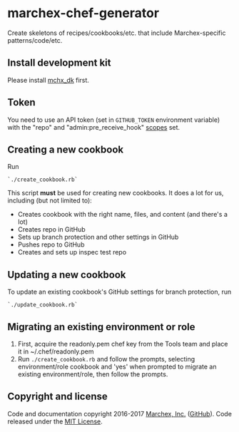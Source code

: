 # marchex-chef-generator
Create skeletons of recipes/cookbooks/etc. that include Marchex-specific patterns/code/etc.

## Install development kit
Please install [mchx_dk](https://github.marchex.com/marchex-chef/mchx_dk) first.

## Token
You need to use an API token (set in `GITHUB_TOKEN` environment variable) with the "repo" and "admin:pre_receive_hook" [scopes](https://github.marchex.com/settings/tokens) set.

## Creating a new cookbook
Run 
```
`./create_cookbook.rb`
```

This script **must** be used for creating new cookbooks.  It does a lot for us, including (but not limited to):
* Creates cookbook with the right name, files, and content (and there's a lot)
* Creates repo in GitHub
* Sets up branch protection and other settings in GitHub
* Pushes repo to GitHub
* Creates and sets up inspec test repo

## Updating a new cookbook
To update an existing cookbook's GitHub settings for branch protection, run
```
`./update_cookbook.rb`
```

## Migrating an existing environment or role
1. First, acquire the readonly.pem chef key from the Tools team and place it in ~/.chef/readonly.pem
2. Run `./create_cookbook.rb` and follow the prompts, selecting environment/role cookbook and 'yes' when prompted to migrate an existing environment/role, then follow the prompts.

## Copyright and license

Code and documentation copyright 2016-2017 [Marchex, Inc.](https://www.marchex.com/) ([GitHub](https://github.com/Marchex)). Code released under the [MIT License](https://github.com/Marchex/marchex-chef-generator/blob/master/LICENSE.txt).
